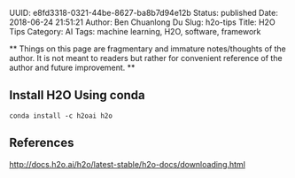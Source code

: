 UUID: e8fd3318-0321-44be-8627-ba8b7d94e12b
Status: published
Date: 2018-06-24 21:51:21
Author: Ben Chuanlong Du
Slug: h2o-tips
Title: H2O Tips
Category: AI
Tags: machine learning, H2O, software, framework

**
Things on this page are
fragmentary and immature notes/thoughts of the author.
It is not meant to readers
but rather for convenient reference of the author and future improvement.
**

## Install H2O Using conda 

    conda install -c h2oai h2o

## References

http://docs.h2o.ai/h2o/latest-stable/h2o-docs/downloading.html
